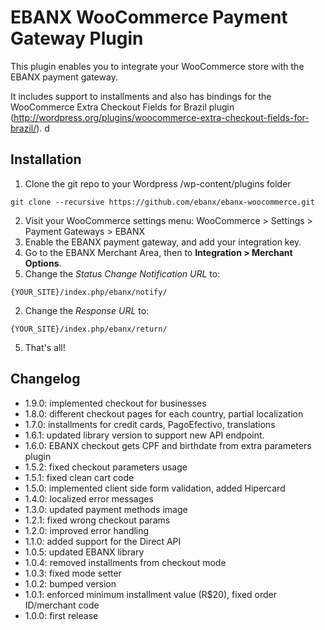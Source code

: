 # EBANX WooCommerce Payment Gateway Plugin

This plugin enables you to integrate your WooCommerce store with the EBANX payment gateway.

It includes support to installments and also has bindings for the WooCommerce Extra Checkout Fields for Brazil
plugin (http://wordpress.org/plugins/woocommerce-extra-checkout-fields-for-brazil/).
d
## Installation
1. Clone the git repo to your Wordpress /wp-content/plugins folder
```
git clone --recursive https://github.com/ebanx/ebanx-woocommerce.git
```
2. Visit your WooCommerce settings menu:
    WooCommerce > Settings > Payment Gateways > EBANX
3. Enable the EBANX payment gateway, and add your integration key.
4. Go to the EBANX Merchant Area, then to **Integration > Merchant Options**.
  1. Change the _Status Change Notification URL_ to:
```
{YOUR_SITE}/index.php/ebanx/notify/
```
  2. Change the _Response URL_ to:
```
{YOUR_SITE}/index.php/ebanx/return/
```
5. That's all!

## Changelog
* 1.9.0: implemented checkout for businesses
* 1.8.0: different checkout pages for each country, partial localization
* 1.7.0: installments for credit cards, PagoEfectivo, translations
* 1.6.1: updated library version to support new API endpoint.
* 1.6.0: EBANX checkout gets CPF and birthdate from extra parameters plugin
* 1.5.2: fixed checkout parameters usage
* 1.5.1: fixed clean cart code
* 1.5.0: implemented client side form validation, added Hipercard
* 1.4.0: localized error messages
* 1.3.0: updated payment methods image
* 1.2.1: fixed wrong checkout params
* 1.2.0: improved error handling
* 1.1.0: added support for the Direct API
* 1.0.5: updated EBANX library
* 1.0.4: removed installments from checkout mode
* 1.0.3: fixed mode setter
* 1.0.2: bumped version
* 1.0.1: enforced minimum installment value (R$20), fixed order ID/merchant code
* 1.0.0: first release
